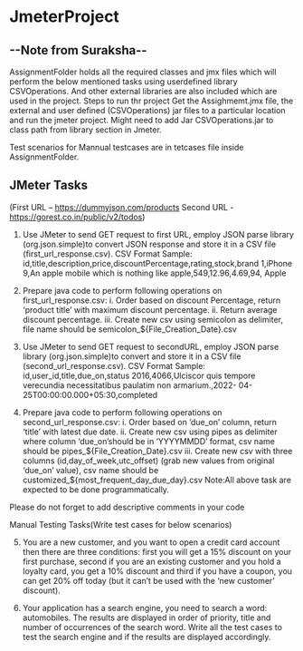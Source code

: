 # JmeterProject
--Note from Suraksha--
-----------------------

AssignmentFolder holds all the required classes and jmx files which will perform the below mentioned tasks using userdefined library CSVOperations.
And other external libraries are also included which are used in the project. 
Steps to run thr project 
Get the Assighmemt.jmx file, the external and user defined (CSVOperations) jar files to a particular location and run the jmeter project. 
Might need to add Jar CSVOperations.jar to class path from library section in Jmeter. 

Test scenarios for Mannual testcases are in tetcases file inside AssignmentFolder. 

JMeter Tasks
------------------------
(First URL – https://dummyjson.com/products
Second URL - https://gorest.co.in/public/v2/todos) 

1. Use JMeter to send GET request to first URL, employ JSON parse library  (org.json.simple)to convert JSON response and store it in a CSV file (first_url_response.csv). 
CSV Format Sample: 
id,title,description,price,discountPercentage,rating,stock,brand
1,iPhone 9,An apple mobile which is nothing like apple,549,12.96,4.69,94, Apple 

2. Prepare java code to perform following operations on first_url_response.csv: 
  i. Order based on discount Percentage, return ‘product title’ with maximum discount percentage. 
  ii. Return average discount percentage. 
  iii. Create new csv using semicolon as delimiter, file name should be  semicolon_${File_Creation_Date}.csv
  
3. Use JMeter to send GET request to secondURL, employ JSON parse library  (org.json.simple)to convert and store it in a CSV file (second_url_response.csv). 
CSV Format Sample: 
id,user_id,title,due_on,status
2016,4066,Ulciscor quis tempore verecundia necessitatibus paulatim non armarium.,2022- 04-25T00:00:00.000+05:30,completed 

4. Prepare java code to perform following operations on second_url_response.csv: 
  i. Order based on ’due_on’ column, return ‘title’ with latest due date.
  ii. Create new csv using pipes as delimiter where column ‘due_on’should be in  ‘YYYYMMDD’ format, csv name should be pipes_${File_Creation_Date}.csv 
  iii. Create new csv with three columns (id,day_of_week,utc_offset) (grab new  values from original ‘due_on’ value), csv name should be  customized_${most_frequent_day_due_day}.csv Note:All above task are expected to be done programmatically. 

Please do not forget to add  descriptive comments in your code

Manual Testing Tasks(Write test cases for below scenarios)

5. You are a new customer, and you want to open a credit card account then there are  three conditions: first you will get a 15% discount on your first purchase, second if you are an existing customer and you hold a loyalty card, you get a 10% discount and third if you have a coupon, you can get 20% off today (but it can’t be used with the ‘new customer’ discount).

6. Your application has a search engine, you need to search a word: automobiles. The results are displayed in order of priority, title and number of occurrences of the search word. Write all the test cases to test the search engine and if the results are displayed accordingly.
